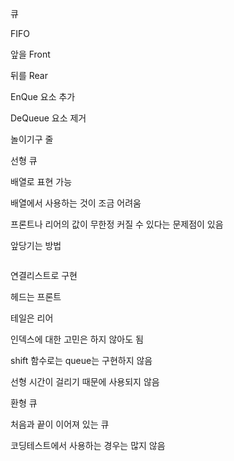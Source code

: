 큐

FIFO

앞을 Front

뒤를 Rear

EnQue 요소 추가

DeQueue 요소 제거

놀이기구 줄



선형 큐

배열로 표현 가능

배열에서 사용하는 것이 조금 어려움

프론트나 리어의 값이 무한정 커질 수 있다는 문제점이 있음

앞당기는 방법

```
```







연결리스트로 구현

헤드는 프론트

테일은 리어

인덱스에 대한 고민은 하지 않아도 됨



shift 함수로는 queue는 구현하지 않음

선형 시간이 걸리기 때문에 사용되지 않음



환형 큐

처음과 끝이 이어져 있는 큐

코딩테스트에서 사용하는 경우는 많지 않음


